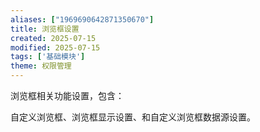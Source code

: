 ```yaml
---
aliases: ["1969690642871350670"]
title: 浏览框设置
created: 2025-07-15
modified: 2025-07-15
tags: ['基础模块']
theme: 权限管理
---
```


浏览框相关功能设置，包含：

自定义浏览框、浏览框显示设置、和自定义浏览框数据源设置。